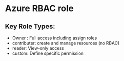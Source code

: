 # Azure RBAC role 

## Key Role Types:
 - Owner : Full access including assign roles
 - contributer: create and manage resources (no RBAC)
 - reader: View-only access
 - custom: Define specific permission 
